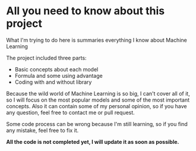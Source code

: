 # All you need to know about this project

What I'm trying to do here is summaries everything I know about Machine Learning

The project included three parts:
- Basic concepts about each model
- Formula and some using advantage
- Coding with and without library

Because the wild world of Machine Learning is so big, I can't cover all of it, so I will focus on the most popular models and some of the most important concepts. Also it can contain some of my personal opinion, so if you have any question, feel free to contact me or pull request.

Some code process can be wrong because I'm still learning, so if you find any mistake, feel free to fix it.

**All the code is not completed yet, I will update it as soon as possible.**
